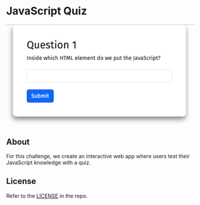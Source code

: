 # JavaScript Quiz
![Screenshot](img/quiz.png)

## About

For this challenge, we create an interactive web app where users test their JavaScript knowledge with a quiz.

## License
Refer to the [LICENSE](/LICENSE) in the repo.
